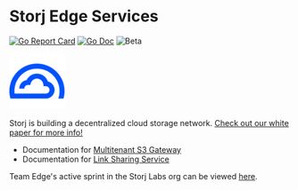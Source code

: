 # Storj Edge Services

[![Go Report Card](https://goreportcard.com/badge/storj.io/gateway-mt)](https://goreportcard.com/report/storj.io/gateway-mt)
[![Go Doc](https://img.shields.io/badge/godoc-reference-blue.svg?style=flat-square)](https://pkg.go.dev/storj.io/gateway-mt)
![Beta](https://img.shields.io/badge/version-beta-green.svg)

<img src="https://github.com/storj/storj/raw/main/resources/logo.png" width="100">

Storj is building a decentralized cloud storage network.
[Check out our white paper for more info!](https://storj.io/white-paper)

* Documentation for [Multitenant S3 Gateway](docs/gateway-mt.md)
* Documentation for [Link Sharing Service](docs/linksharing.md)

Team Edge's active sprint in the Storj Labs org can be viewed [here](https://github.com/orgs/storj/projects/12).